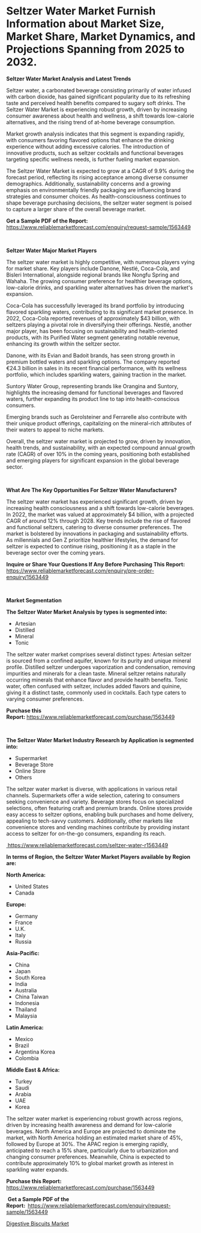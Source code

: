 <p><h1>Seltzer Water Market Furnish Information about Market Size, Market Share, Market Dynamics, and Projections Spanning from 2025 to 2032.</h1></p><p><strong>Seltzer Water Market Analysis and Latest Trends</strong></p>
<p><p>Seltzer water, a carbonated beverage consisting primarily of water infused with carbon dioxide, has gained significant popularity due to its refreshing taste and perceived health benefits compared to sugary soft drinks. The Seltzer Water Market is experiencing robust growth, driven by increasing consumer awareness about health and wellness, a shift towards low-calorie alternatives, and the rising trend of at-home beverage consumption. </p><p>Market growth analysis indicates that this segment is expanding rapidly, with consumers favoring flavored options that enhance the drinking experience without adding excessive calories. The introduction of innovative products, such as seltzer cocktails and functional beverages targeting specific wellness needs, is further fueling market expansion. </p><p>The Seltzer Water Market is expected to grow at a CAGR of 9.9% during the forecast period, reflecting its rising acceptance among diverse consumer demographics. Additionally, sustainability concerns and a growing emphasis on environmentally friendly packaging are influencing brand strategies and consumer choices. As health-consciousness continues to shape beverage purchasing decisions, the seltzer water segment is poised to capture a larger share of the overall beverage market.</p></p>
<p><strong>Get a Sample PDF of the Report:&nbsp;</strong> <a href="https://www.reliablemarketforecast.com/enquiry/request-sample/1563449?utm_campaign=2253&utm_medium=2&utm_source=Github&utm_content=ia&utm_term=15022025&utm_id=seltzer-water">https://www.reliablemarketforecast.com/enquiry/request-sample/1563449</a></p>
<p>&nbsp;</p>
<p><strong>Seltzer Water Major Market Players</strong></p>
<p><p>The seltzer water market is highly competitive, with numerous players vying for market share. Key players include Danone, Nestlé, Coca-Cola, and Bisleri International, alongside regional brands like Nongfu Spring and Wahaha. The growing consumer preference for healthier beverage options, low-calorie drinks, and sparkling water alternatives has driven the market's expansion.</p><p>Coca-Cola has successfully leveraged its brand portfolio by introducing flavored sparkling waters, contributing to its significant market presence. In 2022, Coca-Cola reported revenues of approximately $43 billion, with seltzers playing a pivotal role in diversifying their offerings. Nestlé, another major player, has been focusing on sustainability and health-oriented products, with its Purified Water segment generating notable revenue, enhancing its growth within the seltzer sector.</p><p>Danone, with its Evian and Badoit brands, has seen strong growth in premium bottled waters and sparkling options. The company reported €24.3 billion in sales in its recent financial performance, with its wellness portfolio, which includes sparkling waters, gaining traction in the market.</p><p>Suntory Water Group, representing brands like Orangina and Suntory, highlights the increasing demand for functional beverages and flavored waters, further expanding its product line to tap into health-conscious consumers. </p><p>Emerging brands such as Gerolsteiner and Ferrarelle also contribute with their unique product offerings, capitalizing on the mineral-rich attributes of their waters to appeal to niche markets.</p><p>Overall, the seltzer water market is projected to grow, driven by innovation, health trends, and sustainability, with an expected compound annual growth rate (CAGR) of over 10% in the coming years, positioning both established and emerging players for significant expansion in the global beverage sector.</p></p>
<p>&nbsp;</p>
<p><strong>What Are The Key Opportunities For Seltzer Water Manufacturers?</strong></p>
<p><p>The seltzer water market has experienced significant growth, driven by increasing health consciousness and a shift towards low-calorie beverages. In 2022, the market was valued at approximately $4 billion, with a projected CAGR of around 12% through 2028. Key trends include the rise of flavored and functional seltzers, catering to diverse consumer preferences. The market is bolstered by innovations in packaging and sustainability efforts. As millennials and Gen Z prioritize healthier lifestyles, the demand for seltzer is expected to continue rising, positioning it as a staple in the beverage sector over the coming years.</p></p>
<p><strong>Inquire or Share Your Questions If Any Before Purchasing This Report:</strong> <a href="https://www.reliablemarketforecast.com/enquiry/pre-order-enquiry/1563449?utm_campaign=2253&utm_medium=2&utm_source=Github&utm_content=ia&utm_term=15022025&utm_id=seltzer-water">https://www.reliablemarketforecast.com/enquiry/pre-order-enquiry/1563449</a></p>
<p>&nbsp;</p>
<p><strong>Market Segmentation</strong></p>
<p><strong>The Seltzer Water Market Analysis by types is segmented into:</strong></p>
<p><ul><li>Artesian</li><li>Distilled</li><li>Mineral</li><li>Tonic</li></ul></p>
<p><p>The seltzer water market comprises several distinct types: Artesian seltzer is sourced from a confined aquifer, known for its purity and unique mineral profile. Distilled seltzer undergoes vaporization and condensation, removing impurities and minerals for a clean taste. Mineral seltzer retains naturally occurring minerals that enhance flavor and provide health benefits. Tonic water, often confused with seltzer, includes added flavors and quinine, giving it a distinct taste, commonly used in cocktails. Each type caters to varying consumer preferences.</p></p>
<p><strong>Purchase this Report:&nbsp;</strong><a href="https://www.reliablemarketforecast.com/purchase/1563449?utm_campaign=2253&utm_medium=2&utm_source=Github&utm_content=ia&utm_term=15022025&utm_id=seltzer-water">https://www.reliablemarketforecast.com/purchase/1563449</a></p>
<p>&nbsp;</p>
<p><strong>The Seltzer Water Market Industry Research by Application is segmented into:</strong></p>
<p><ul><li>Supermarket</li><li>Beverage Store</li><li>Online Store</li><li>Others</li></ul></p>
<p><p>The seltzer water market is diverse, with applications in various retail channels. Supermarkets offer a wide selection, catering to consumers seeking convenience and variety. Beverage stores focus on specialized selections, often featuring craft and premium brands. Online stores provide easy access to seltzer options, enabling bulk purchases and home delivery, appealing to tech-savvy customers. Additionally, other markets like convenience stores and vending machines contribute by providing instant access to seltzer for on-the-go consumers, expanding its reach.</p></p>
<p><a href="https://www.reliablemarketforecast.com/seltzer-water-r1563449?utm_campaign=2253&utm_medium=2&utm_source=Github&utm_content=ia&utm_term=15022025&utm_id=seltzer-water">&nbsp;https://www.reliablemarketforecast.com/seltzer-water-r1563449</a></p>
<p><strong>In terms of Region, the Seltzer Water Market Players available by Region are:</strong></p>
<p>
    <p> <strong> North America: </strong>
        <ul>
            <li>United States</li>
            <li>Canada</li>
        </ul>
        </p> 
    <p> <strong> Europe: </strong>
        <ul>
            <li>Germany</li>
            <li>France</li>
            <li>U.K.</li>
            <li>Italy</li>
            <li>Russia</li>
        </ul>
        </p> 
    <p> <strong> Asia-Pacific: </strong>
        <ul>
            <li>China</li>
            <li>Japan</li>
            <li>South Korea</li>
            <li>India</li>
            <li>Australia</li>
            <li>China Taiwan</li>
            <li>Indonesia</li>
            <li>Thailand</li>
            <li>Malaysia</li>
        </ul>
        </p> 
    <p> <strong> Latin America: </strong>
        <ul>
            <li>Mexico</li>
            <li>Brazil</li>
            <li>Argentina Korea</li>
            <li>Colombia</li>
        </ul>
        </p> 
    <p> <strong> Middle East & Africa: </strong>
        <ul>
            <li>Turkey</li>
            <li>Saudi</li>
            <li>Arabia</li>
            <li>UAE</li>
            <li>Korea</li>
        </ul>
    </p>
    </p>
<p><p>The seltzer water market is experiencing robust growth across regions, driven by increasing health awareness and demand for low-calorie beverages. North America and Europe are projected to dominate the market, with North America holding an estimated market share of 45%, followed by Europe at 30%. The APAC region is emerging rapidly, anticipated to reach a 15% share, particularly due to urbanization and changing consumer preferences. Meanwhile, China is expected to contribute approximately 10% to global market growth as interest in sparkling water expands.</p></p>
<p><strong>Purchase this Report: </strong><a href="https://www.reliablemarketforecast.com/purchase/1563449?utm_campaign=2253&utm_medium=2&utm_source=Github&utm_content=ia&utm_term=15022025&utm_id=seltzer-water">https://www.reliablemarketforecast.com/purchase/1563449</a></p>
<p>&nbsp;<strong>Get a Sample PDF of the Report:&nbsp;&nbsp;</strong><a href="https://www.reliablemarketforecast.com/enquiry/request-sample/1563449?utm_campaign=2253&utm_medium=2&utm_source=Github&utm_content=ia&utm_term=15022025&utm_id=seltzer-water">https://www.reliablemarketforecast.com/enquiry/request-sample/1563449</a></p>
<p><strong></strong></p>
<p><p><a href="https://github.com/risingtrista99259/Market-Research-Report-List-1/blob/main/digestive-biscuits-market.md?utm_campaign=2253&utm_medium=2&utm_source=Github&utm_content=ia&utm_term=15022025&utm_id=seltzer-water">Digestive Biscuits Market</a></p></p>